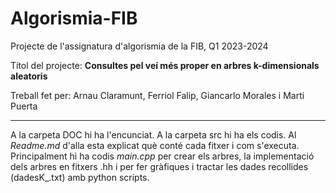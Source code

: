 # Algorismia-FIB
Projecte de l'assignatura d'algorismia de la FIB, Q1 2023-2024


Títol del projecte:  **Consultes pel veí més proper en arbres k-dimensionals aleatoris**

Treball fet per: 
Arnau Claramunt, Ferriol Falip, Giancarlo Morales i Marti Puerta

---


A la carpeta DOC hi ha l'encunciat.
A la carpeta src hi ha els codis. Al *Readme.md* d'alla esta explicat què conté cada fitxer i com s'executa. 
Principalment hi ha codis *main.cpp* per crear els arbres, la implementació dels arbres en fitxers .hh i per fer gràfiques i tractar les dades recollides (dadesK_.txt) amb python scripts.

